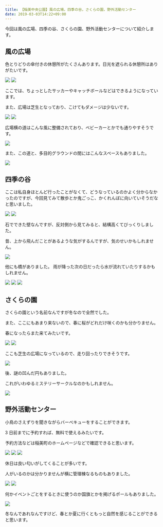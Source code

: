 ```yaml
---
title: 【稲美中央公園】風の広場，四季の谷，さくらの園，野外活動センター
date: 2019-03-03T14:22+09:00
---
```


今回は風の広場、四季の谷、さくらの園、野外活動センターについて紹介します。

## 風の広場

色とりどりの傘付きの休憩所がたくさんあります。日光を遮られる休憩所はありがたいです。

![](images/inami-central-park-lawn-barbecue/20190301144745.jpg)
![](images/inami-central-park-lawn-barbecue/20190301144751.jpg)

ここでは、ちょっとしたサッカーやキャッチボールなどはできるようになっています。

また、広場は芝生となっており、こけてもダメージは少ないです。

![](images/inami-central-park-lawn-barbecue/20190301144740.jpg)
![](images/inami-central-park-lawn-barbecue/20190301144736.jpg)

広場横の道はこんな風に整備されており、ベビーカーとかでも通りやすそうです。

![](images/inami-central-park-lawn-barbecue/20190301144732.jpg)

また、この道と、多目的グラウンドの間にはこんなスペースもありました。

![](images/inami-central-park-lawn-barbecue/20190301144722.jpg)

## 四季の谷

ここは私自身ほとんど行ったことがなくて、どうなっているのかよく分からなかったのですが、今回見てみて散歩とか鬼ごっこ、かくれんぼに向いていそうだなと思いました。

![](images/inami-central-park-lawn-barbecue/20190301145001.jpg)
![](images/inami-central-park-lawn-barbecue/20190301144927.jpg)

石でできた壁なんですが、反対側から見てみると、結構高くてびっくりしました。

昔、上から飛んだことがあるような気がするんですが、気のせいかもしれません。

![](images/inami-central-park-lawn-barbecue/20190301144931.jpg)

他にも橋がありました。
雨が降った次の日だったら水が流れていたりするかもしれません。

![](images/inami-central-park-lawn-barbecue/20190301144950.jpg)
![](images/inami-central-park-lawn-barbecue/20190301144938.jpg)
![](images/inami-central-park-lawn-barbecue/20190301144955.jpg)

## さくらの園

さくらの園という名前なんですが冬なので全然でした。

また、ここにもあまり来ないので、春に桜がどれだけ咲くのかも分かりません。

春になったらまた来てみたいです。

![](images/inami-central-park-lawn-barbecue/20190301145146.jpg)
![](images/inami-central-park-lawn-barbecue/20190301145157.jpg)

ここも芝生の広場になっているので、走り回ったりできそうです。

![](images/inami-central-park-lawn-barbecue/20190301145203.jpg)

後、謎の凹んだ円もありました。

これがいわゆるミステリーサークルなのかもしれません。

![](images/inami-central-park-lawn-barbecue/20190301145208.jpg)

## 野外活動センター

小鳥のさえずりを聞きながらバーベキューをすることができます。

3 日前までに予約すれば、無料で使えるみたいです。

予約方法などは稲美町のホームページなどで確認できると思います。

![](images/inami-central-park-lawn-barbecue/20190301145327.jpg)
![](images/inami-central-park-lawn-barbecue/20190301145255.jpg)
![](images/inami-central-park-lawn-barbecue/20190301145310.jpg)

休日は良い匂いがしてくることが多いです。

人がいるのかは分かりませんが横に管理棟なるものもありました。

![](images/inami-central-park-lawn-barbecue/20190301145305.jpg)
![](images/inami-central-park-lawn-barbecue/20190301145316.jpg)

何かイベントごとをするときに使うのか国旗とかを掲げるポールもありました。

![](images/inami-central-park-lawn-barbecue/20190301145336.jpg)

冬なんであれなんですけど、春とか夏に行くともっと自然を感じることができると思います。

